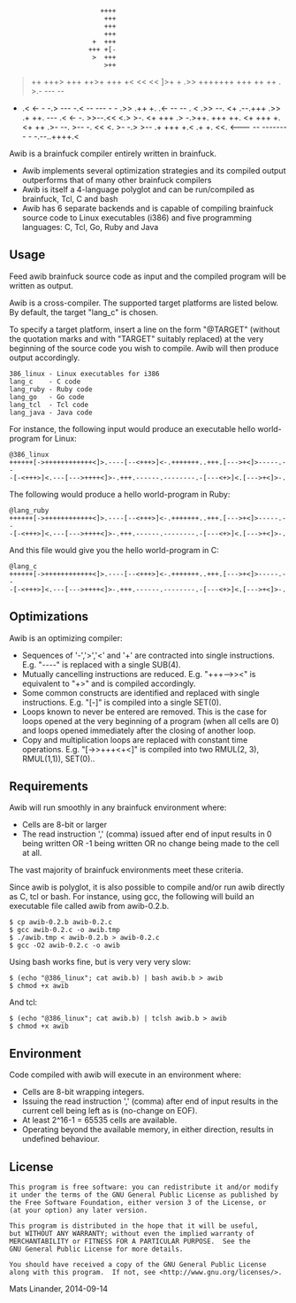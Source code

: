                            ++++
                            +++
                            +++
                            +++
                         +  +++
                        +++ +[-
                         >  +++
                            >++
   >++   +++>      +++ ++>+ +++ +<
  << <<   ]>+       +   .>> +++++++
 +++  ++   ++       .   >.- ---   --
  -   .<   <-      -    -.> ---   -.<
      --   ---  -  -    .>> .++    +.
  .<- --    --  .  <    .>> --.    <+
 .--.+++    .>> .+      ++. ---    .<
 <-   -.    >>--.<<     <.> >-.    <+
+++   .>     -.>++.     +++ ++.    <+
+++   +.     <+ ++      .>- --.   >--
 -.   <<     <. >-      -.> >--   .+
 +++ +.<     .+ +.      <<. <---  --
  -------     -  -     -.--..++++.<

Awib is a brainfuck compiler entirely written in brainfuck.

- Awib implements several optimization strategies and its compiled
  output outperforms that of many other brainfuck compilers
- Awib is itself a 4-language polyglot and can be run/compiled
  as brainfuck, Tcl, C and bash
- Awib has 6 separate backends and is capable of
  compiling brainfuck source code to Linux executables (i386) and
  five programming languages: C, Tcl, Go, Ruby and Java

Usage
-----

Feed awib brainfuck source code as input and the compiled program
will be written as output.

Awib is a cross-compiler. The supported target platforms are
listed below. By default, the target "lang_c" is chosen.

To specify a target platform, insert a line on the form "@TARGET"
(without the quotation marks and with "TARGET" suitably replaced)
at the very beginning of the source code you wish to compile.
Awib will then produce output accordingly.

    386_linux - Linux executables for i386
    lang_c    - C code
    lang_ruby - Ruby code
    lang_go   - Go code
    lang_tcl  - Tcl code
    lang_java - Java code
For instance, the following input would produce an executable hello
world-program for Linux:

    @386_linux
    ++++++[->++++++++++++<]>.----[--<+++>]<-.+++++++..+++.[--->+<]>-----.--
    -[-<+++>]<.---[--->++++<]>-.+++.------.--------.-[---<+>]<.[--->+<]>-.

The following would produce a hello world-program in Ruby:

    @lang_ruby
    ++++++[->++++++++++++<]>.----[--<+++>]<-.+++++++..+++.[--->+<]>-----.--
    -[-<+++>]<.---[--->++++<]>-.+++.------.--------.-[---<+>]<.[--->+<]>-.

And this file would give you the hello world-program in C:

    @lang_c
    ++++++[->++++++++++++<]>.----[--<+++>]<-.+++++++..+++.[--->+<]>-----.--
    -[-<+++>]<.---[--->++++<]>-.+++.------.--------.-[---<+>]<.[--->+<]>-.


Optimizations
-------------

Awib is an optimizing compiler:

-  Sequences of '-','>','<' and '+' are contracted into single
   instructions. E.g. "----" is replaced with a single SUB(4).
-  Mutually cancelling instructions are reduced. E.g. "+++-->><"
   is equivalent to "+>" and is compiled accordingly.
-  Some common constructs are identified and replaced with single
   instructions. E.g. "[-]" is compiled into a single SET(0).
-  Loops known to never be entered are removed. This is the case
   for loops opened at the very beginning of a program (when all
   cells are 0) and loops opened immediately after the closing
   of another loop.
- Copy and multiplication loops are replaced with constant time
  operations. E.g. "[->>+++<+<]" is compiled into two RMUL(2, 3),
  RMUL(1,1)), SET(0)..

Requirements
------------

Awib will run smoothly in any brainfuck environment where:

-  Cells are 8-bit or larger
-  The read instruction ',' (comma) issued after end of
   input results in 0 being written OR -1 being written
   OR no change being made to the cell at all.

The vast majority of brainfuck environments meet these criteria.

Since awib is polyglot, it is also possible to compile and/or run awib
directly as C, tcl or bash. For instance, using gcc, the following
will build an executable file called awib from awib-0.2.b.

    $ cp awib-0.2.b awib-0.2.c
    $ gcc awib-0.2.c -o awib.tmp
    $ ./awib.tmp < awib-0.2.b > awib-0.2.c
    $ gcc -O2 awib-0.2.c -o awib

Using bash works fine, but is very very very slow:

    $ (echo "@386_linux"; cat awib.b) | bash awib.b > awib
    $ chmod +x awib

And tcl:

    $ (echo "@386_linux"; cat awib.b) | tclsh awib.b > awib
    $ chmod +x awib


Environment
-----------

Code compiled with awib will execute in an environment where:

-  Cells are 8-bit wrapping integers.
-  Issuing the read instruction ',' (comma) after
   end of input results in the current cell being
   left as is  (no-change on EOF).
-  At least 2^16-1 = 65535 cells are available.
-  Operating beyond the available memory, in either
   direction, results in undefined behaviour.


License
-------

    This program is free software: you can redistribute it and/or modify
    it under the terms of the GNU General Public License as published by
    the Free Software Foundation, either version 3 of the License, or
    (at your option) any later version.

    This program is distributed in the hope that it will be useful,
    but WITHOUT ANY WARRANTY; without even the implied warranty of
    MERCHANTABILITY or FITNESS FOR A PARTICULAR PURPOSE.  See the
    GNU General Public License for more details.

    You should have received a copy of the GNU General Public License
    along with this program.  If not, see <http://www.gnu.org/licenses/>.


Mats Linander, 2014-09-14

